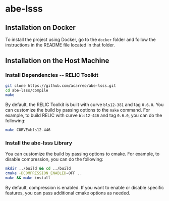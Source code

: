 # abe-lsss

## Installation on Docker

To install the project using Docker, go to the `docker` folder and follow the instructions in the README file located in that folder.

## Installation on the Host Machine

### Install Dependencies -- RELIC Toolkit
```bash
git clone https://github.com/acarreo/abe-lsss.git
cd abe-lsss/compile
make
```

By default, the RELIC Toolkit is built with curve `bls12-381` and tag `0.6.0`. You can customize the build by passing options to the `make` command. For example, to build RELIC with curve `bls12-446` and tag `0.6.0`, you can do the following:

```bash
make CURVE=bls12-446
```

### Install the abe-lsss Library
You can customize the build by passing options to cmake. For example, to disable compression, you can do the following:

```bash
mkdir ../build && cd ../build
cmake -DCOMPRESSION_ENABLED=OFF ..
make && make install
```

By default, compression is enabled. If you want to enable or disable specific features, you can pass additional cmake options as needed.
